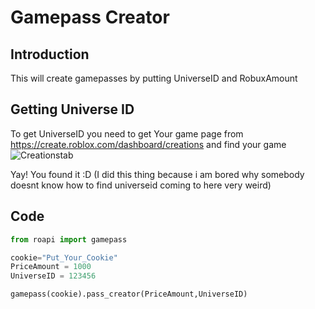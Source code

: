 # Gamepass Creator
## Introduction

This will create gamepasses by putting UniverseID and RobuxAmount

## Getting Universe ID
To get UniverseID you need to get Your game page from https://create.roblox.com/dashboard/creations and find your game 
   ![Creationstab](https://github.com/sesocell/roapi.py/blob/main/assets/gamepage.png?raw=true)
   
   Yay! You found it :D
   (I did this thing because i am bored why  somebody doesnt know how to find universeid coming to here very weird)
## Code
```py
from roapi import gamepass

cookie="Put_Your_Cookie"
PriceAmount = 1000
UniverseID = 123456

gamepass(cookie).pass_creator(PriceAmount,UniverseID)
```
